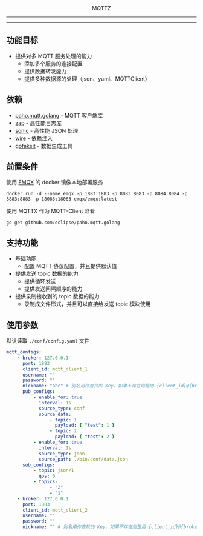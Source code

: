 <div align="center">
    MQTTZ
</div>

---

---

## 功能目标

- 提供对多 MQTT 服务处理的能力
    - 添加多个服务的连接配置
    - 提供数据转发能力
    - 提供多种数据源的处理（json、yaml、MQTTClient）

## 依赖

- [paho.mqtt.golang](https://github.com/eclipse/paho.mqtt.golang) - MQTT 客户端库
- [zap](https://github.com/uber-go/zap) - 高性能日志库
- [sonic](https://github.com/bytedance/sonic) - 高性能 JSON 处理
- [wire](https://github.com/google/wire) - 依赖注入
- [gofakeit](https://github.com/brianvoe/gofakeit) - 数据生成工具

## 前置条件

使用 [EMQX](https://github.com/emqx/emqx) 的 docker 镜像本地部署服务

```shell
docker run -d --name emqx -p 1883:1883 -p 8083:8083 -p 8084:8084 -p 8883:8883 -p 18083:18083 emqx/emqx:latest
```

使用 MQTTX 作为 MQTT-Client 监看

```shell
go get github.com/eclipse/paho.mqtt.golang
```

## 支持功能

- 基础功能
    - 配置 MQTT 协议配置，并且提供默认值
- 提供发送 topic 数据的能力
    - 提供循环发送
    - 提供发送间隔顺序的能力
- 提供录制接收到的 topic 数据的能力
    - 录制成文件形式，并且可以直接给发送 topic 模块使用

## 使用参数

默认读取 `./conf/config.yaml` 文件

```yaml
mqtt_configs:
    - broker: 127.0.0.1
      port: 1883
      client_id: mqtt_client_1
      username: ""
      password: ""
      nickname: "abc" # 别名用作查找的 Key，如果不存在则是用 {client_id}@{broker} 作为 Key
      pub_configs:
          - enable_for: true
            interval: 1s
            source_type: conf
            source_data:
                - topic: 1
                  payload: { "test": 1 }
                - topic: 2
                  payload: { "test": 2 }
          - enable_for: true
            interval: 1s
            source_type: json
            source_path: ./bin/conf/data.json
      sub_configs:
          - topic: json/1
            qos: 0
          - topics:
                - "2"
                - "1"
    - broker: 127.0.0.1
      port: 1883
      client_id: mqtt_client_2
      username: ""
      password: ""
      nickname: "" # 别名用作查找的 Key，如果不存在则是用 {client_id}@{broker} 作为 Key

```